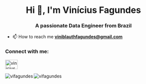 <h1 align="center">Hi 👋, I'm Vinícius Fagundes</h1>
<h3 align="center">A passionate Data Engineer from Brazil</h3>

- 📫 How to reach me **viniblauthfagundes@gmail.com**

<h3>Connect with me:</h3>
<p><a href="https://linkedin.com/in/viniciusbfagundes" target="blank"><img src="https://raw.githubusercontent.com/rahuldkjain/github-profile-readme-generator/master/src/images/icons/Social/linked-in-alt.svg" alt="viniciusbfagundes" height="30" width="40" /></a></p>

<p><img align="left" src="https://github-readme-stats.vercel.app/api?username=vifagundes&show_icons=true&theme=dracula&hide_rank=true&include_all_commits=false&count_private=true&hide=prs,issues,contribs" alt="vifagundes" /></p>

<p><img align="center" src="https://github-readme-stats.vercel.app/api/top-langs?username=vifagundes&show_icons=true&theme=dracula&layout=compact&locale=en" alt="vifagundes" /></p>
